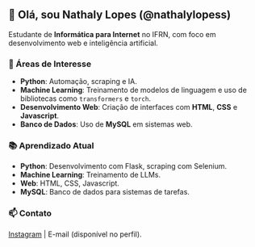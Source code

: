 ## 👋 Olá, sou Nathaly Lopes (@nathalylopess)

Estudante de **Informática para Internet** no IFRN, com foco em desenvolvimento web e inteligência artificial.

### 🚀 Áreas de Interesse
- **Python**: Automação, scraping e IA.
- **Machine Learning**: Treinamento de modelos de linguagem e uso de bibliotecas como `transformers` e `torch`.
- **Desenvolvimento Web**: Criação de interfaces com **HTML**, **CSS** e **Javascript**.
- **Banco de Dados**: Uso de **MySQL** em sistemas web.

### 📚 Aprendizado Atual
- **Python**: Desenvolvimento com Flask, scraping com Selenium.
- **Machine Learning**: Treinamento de LLMs.
- **Web**: HTML, CSS, Javascript.
- **MySQL**: Banco de dados para sistemas de tarefas.

### 📫 Contato
[Instagram](https://www.instagram.com/nathaly.lopess) | E-mail (disponível no perfil).

<!---
nathalylopess/nathalylopess is a ✨ special ✨ repository because its `README.md` (this file) appears on your GitHub profile.
You can click the Preview link to take a look at your changes.
--->
